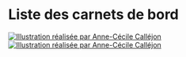 # Liste des carnets de bord 

[![Illustration réalisée par Anne-Cécile Calléjon](https://nextcloud.datactivist.coop/s/e4mePL8wn8LEMwM/preview)](https://datactivist.coop/challengedata3/baugeenanjou)
[![Illustration réalisée par Anne-Cécile Calléjon](https://nextcloud.datactivist.coop/s/6RgPYWbYgpZxB32/preview)](https://datactivist.coop/challengedata3/armentieres)
